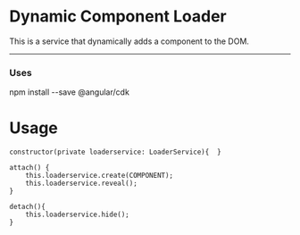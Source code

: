 # Dynamic Component Loader

This is a service that dynamically adds a component to the DOM.

---

### Uses
npm install --save @angular/cdk

# Usage

    constructor(private loaderservice: LoaderService){  }
    
    attach() {
        this.loaderservice.create(COMPONENT);
        this.loaderservice.reveal();
    }
    
    detach(){
        this.loaderservice.hide();
    }
